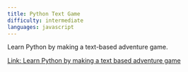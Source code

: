 ```yaml
---
title: Python Text Game
difficulty: intermediate
languages: javascript
---
```


Learn Python by making a text-based adventure game.

[Link: Learn Python by making a text based adventure game](http://coding-grace-guide.readthedocs.io/en/latest/guide/lessonplans/beginners-python-text-based-adventure.html)

